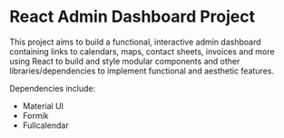 # React Admin Dashboard Project

This project aims to build a functional, interactive admin dashboard containing links to calendars, maps, contact sheets, invoices and more using React to build and style modular components and other libraries/dependencies to implement functional and aesthetic features.

Dependencies include:

- Material UI
- Formik
- Fullcalendar
